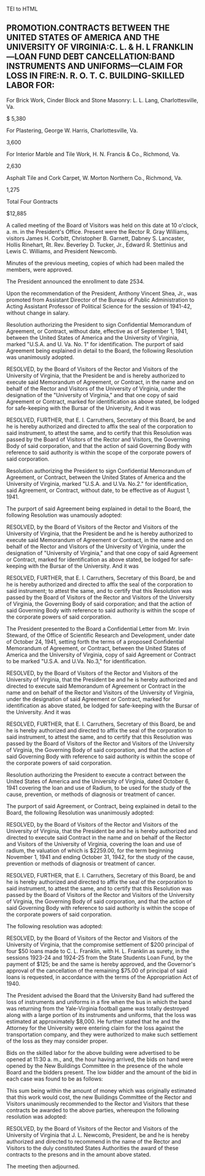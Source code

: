  TEI to HTML

PROMOTION.CONTRACTS BETWEEN THE UNITED STATES OF AMERICA AND THE UNIVERSITY OF VIRGINIA:C. L. & H. L FRANKLIN—LOAN FUND DEBT CANCELLATION:BAND INSTRUMENTS AND UNIFORMS—CLAIM FOR LOSS IN FIRE:N. R. O. T. C. BUILDING-SKILLED LABOR FOR:
-----------------------------------------------------------------------------------------------------------------------------------------------------------------------------------------------------------------------------------------

For Brick Work, Cinder Block and Stone Masonry: L. L. Lang, Charlottesville, Va.

$ 5,380

For Plastering, George W. Harris, Charlottesville, Va.

3,600

For Interior Marble and Tile Work, H. N. Francis & Co., Richmond, Va.

2,630

Asphalt Tile and Cork Carpet, W. Morton Northern Co., Richmond, Va.

1,275

Total Four Gontracts

$12,885

A called meeting of the Board of Visitors was held on this date at 10 o'clock, a. m. in the President's Office. Present were the Rector R. Gray Williams, visitors James H. Corbitt, Christopher B. Garnett, Dabney S. Lancaster, Hollis Rinehart, Rt. Rev. Beverley D. Tucker, Jr., Edward R. Stettinius and Lewis C. Williams, and President Newcomb.

Minutes of the previous meeting, copies of which had been mailed the members, were approved.

The President announced the enrollment to date 2534.

Upon the recommendation of the President, Anthony Vincent Shea, Jr., was promoted from Assistant Director of the Bureau of Public Administration to Acting Assistant Professor of Political Science for the session of 1941-42, without change in salary.

Resolution authorizing the President to sign Confidential Memorandum of Agreement, or Contract, without date, effective as of September 1, 1941, between the United States of America and the University of Virginia, marked "U.S.A. and U. Va. No. 1" for identification. The purport of said Agreement being explained in detail to the Board, the following Resolution was unanimously adopted.

RESOLVED, by the Board of Visitors of the Rector and Visitors of the University of Virginia, that the President be and is hereby authorized to execute said Memorandum of Agreement, or Contract, in the name and on behalf of the Rector and Visitors of the University of Virginia, under the designation of the "University of Virginia," and that one copy of said Agreement or Contract, marked for identification as above stated, be lodged for safe-keeping with the Bursar of the University, And it was

RESOLVED, FURTHER, that E. I. Carruthers, Secretary of this Board, be and he is hereby authorized and directed to affix the seal of the corporation to said instrument, to attest the same, and to certify that this Resolution was passed by the Board of Visitors of the Rector and Visitors, the Governing Body of said corporation, and that the action of said Governing Body with reference to said authority is within the scope of the corporate powers of said corporation.

Resolution authorizing the President to sign Confidential Memorandum of Agreement, or Contract, between the United States of America and the University of Virginia, marked "U.S.A. and U.Va. No.2." for identification, said Agreement, or Contract, without date, to be effective as of August 1, 1941.

The purport of said Agreement being explained in detail to the Board, the following Resolution was unamously adopted:

RESOLVED, by the Board of Visitors of the Rector and Visitors of the University of Virginia, that the President be and he is hereby authorized to execute said Memorandum of Agreement or Contract, in the name and on behalf of the Rector and Visitors of the University of Virginia, under the designation of "University of Virginia," and that one copy of said Agreement or Contract, marked for identification as above stated, be lodged for safe-keeping with the Bursar of the University. And it was

RESOLVED, FURTHER, that E. I. Carruthers, Secretary of this Board, be and he is hereby authorized and directed to affix the seal of the corporation to said instrument; to attest the same, and to certify that this Resolution was passed by the Board of Visitors of the Rector and Visitors of the University of Virginia, the Governing Body of said corporation; and that the action of said Governing Body with reference to said authority is within the scope of the corporate powers of said corporation.

The President presented to the Board a Confidential Letter from Mr. Irvin Steward, of the Office of Scientific Research and Development, under date of October 24, 1941, setting forth the terms of a proposed Confidential Memorandum of Agreement, or Contract, between the United States of America and the University of Virginia, copy of said Agreement or Contract to be marked "U.S.A. and U.Va. No.3," for identification.

RESOLVED, by the Board of Visitors of the Rector and Visitors of the University of Virginia, that the President be and he is hereby authorized and directed to execute said Memorandum of Agreement or Contract in the name and on behalf of the Rector and Visitors of the University of Virginia, under the designation of said Agreement or Contract, marked for identification as above stated, be lodged for safe-keeping with the Bursar of the University. And it was

RESOLVED, FURTHER, that E. I. Carruthers, Secretary of this Board, be and he is hereby authorized and directed to affix the seal of the corporation to said instrument, to attest the same, and to certify that this Resolution was passed by the Board of Visitors of the Rector and Visitors of the University of Virginia, the Governing Body of said corporation, and that the action of said Governing Body with reference to said authority is within the scope of the corporate powers of said corporation.

Resolution authorizing the President to execute a contract between the United States of America and the University of Virginia, dated October 6, 1941 covering the loan and use of Radium, to be used for the study of the cause, prevention, or methods of diagnosis or treatment of cancer.

The purport of said Agreement, or Contract, being explained in detail to the Board, the following Resolution was unanimously adopted:

RESOLVED, by the Board of Visitors of the Rector and Visitors of the University of Virginia, that the President be and he is hereby authorized and directed to execute said Contract in the name and on behalf of the Rector and Visitors of the University of Virginia, covering the loan and use of radium, the valuation of which is $2259.00, for the term beginning November 1, 1941 and ending October 31, 1942, for the study of the cause, prevention or methods of diagnosis or treatment of cancer.

RESOLVED, FURTHER, that E. I. Carruthers, Secretary of this Board, be and he is hereby authorized and directed to affix the seal of the corporation to said instrument, to attest the same, and to certify that this Resolution was passed by the Board of Visitors of the Rector and Visitors of the University of Virginia, the Governing Body of said corporation, and that the action of said Governing Body with reference to said authority is within the scope of the corporate powers of said corporation.

The following resolution was adopted:

RESOLVED, by the Board of Visitors of the Rector and Visitors of the University of Virginia, that the compromise settlement of $200 principal of four $50 loans made to C. L. Franklin, with H. L. Franklin as surety, in the sessions 1923-24 and 1924-25 from the State Students Loan Fund, by the payment of $125; be and the same is hereby approved, and the Governor's approval of the cancellation of the remaining $75.00 of principal of said loans is requested, in accordance with the terms of the Appropriation Act of 1940.

The President advised the Board that the University Band had suffered the loss of instruments and uniforms in a fire when the bus in which the band was returning from the Yale-Virginia football game was totally destroyed along with a large portion of its instruments and uniforms, that the loss was estimated at approximately $8,000. He further stated that he and the Attorney for the University were entering claim for the loss against the transportation company, and they were authorized to make such settlement of the loss as they may consider proper.

Bids on the skilled labor for the above building were advertised to be opened at 11:30 a. m., and, the hour having arrived, the bids on hand were opened by the New Buildings Committee in the presence of the whole Board and the bidders present. The low bidder and the amount of the bid in each case was found to be as follows:

This sum being within the amount of money which was originally estimated that this work would cost, the new Buildings Committee of the Rector and Visitors unanimously recommended to the Rector and Visitors that these contracts be awarded to the above parties, whereupon the following resolution was adopted:

RESOLVED, by the Board of Visitors of the Rector and Visitors of the University of Virginia that J. L. Newcomb, President, be and he is hereby authorized and directed to recommend in the name of the Rector and Visitors to the duly constituted States Authorities the award of these contracts to the presons and in the amount above stated.

The meeting then adjourned.